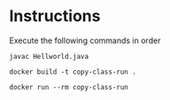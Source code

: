 # Instructions
Execute the following commands in order
``` 
javac Hellworld.java 
```

```
docker build -t copy-class-run .
```

```
docker run --rm copy-class-run
```

